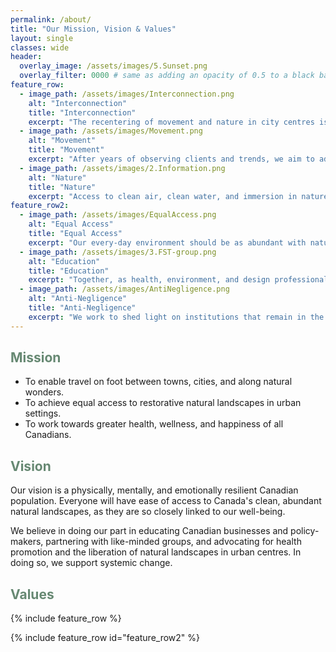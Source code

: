 ```yaml
---
permalink: /about/
title: "Our Mission, Vision & Values"
layout: single
classes: wide
header:
  overlay_image: /assets/images/5.Sunset.png
  overlay_filter: 0000 # same as adding an opacity of 0.5 to a black background
feature_row:
  - image_path: /assets/images/Interconnection.png
    alt: "Interconnection"
    title: "Interconnection"
    excerpt: "The recentering of movement and nature in city centres is necessary for a happier body, community, and life."
  - image_path: /assets/images/Movement.png
    alt: "Movement"
    title: "Movement"
    excerpt: "After years of observing clients and trends, we aim to address many (reversible) health and wellness issues, beginning with movement patterns."
  - image_path: /assets/images/2.Information.png
    alt: "Nature"
    title: "Nature"
    excerpt: "Access to clean air, clean water, and immersion in nature is not only restorative but a human right. We advocate to liberate nature in our urban centres."
feature_row2:
  - image_path: /assets/images/EqualAccess.png
    alt: "Equal Access"
    title: "Equal Access"
    excerpt: "Our every-day environment should be as abundant with nature as cottage country, which increases accessibility."
  - image_path: /assets/images/3.FST-group.png
    alt: "Education"
    title: "Education"
    excerpt: "Together, as health, environment, and design professionals, we have decades of experience - and we are constantly working to know and share more."
  - image_path: /assets/images/AntiNegligence.png
    alt: "Anti-Negligence"
    title: "Anti-Negligence"
    excerpt: "We work to shed light on institutions that remain in the dark about the ways that Canadian bodies, communities, and lives could be made better."
---
```


<h2 style="color:rgb(102, 136, 114);">Mission</h2>
<ul>
  <li>To enable travel on foot between towns, cities, and along natural wonders.</li> 
  <li>To achieve equal access to restorative natural landscapes in urban settings.</li>
  <li>To work towards greater health, wellness, and happiness of all Canadians.</li>
</ul>

<h2 style="color: rgb(102, 136, 114);">Vision</h2>

<p>Our vision is a physically, mentally, and emotionally resilient Canadian population. Everyone will have ease of access to Canada's clean, abundant natural landscapes, as they are so closely linked to our well-being.</p>

<p>We believe in doing our part in educating Canadian businesses and policy-makers, partnering with like-minded groups, and advocating for health promotion and the liberation of natural landscapes in urban centres. In doing so, we support systemic change.</p> 

<h2 style="color: rgb(102, 136, 114);">Values</h2>

{% include feature_row %}

{% include feature_row id="feature_row2" %}


